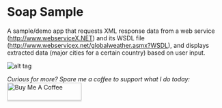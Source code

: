 # Soap Sample
A sample/demo app that requests XML response data from a web service (http://www.webserviceX.NET) and its WSDL file (http://www.webservicex.net/globalweather.asmx?WSDL), and displays extracted data (major cities for a certain country) based on user input.

![alt tag](https://media.giphy.com/media/26FmQkLBVBzUCkHXa/giphy.gif)

*Curious for more? Spare me a coffee to support what I do today:* <a href="https://www.buymeacoffee.com/DaveNOTDavid" target="_blank"><img src="https://www.buymeacoffee.com/assets/img/custom_images/orange_img.png" alt="Buy Me A Coffee" style="height: 41px !important;width: 174px !important;box-shadow: 0px 3px 2px 0px rgba(190, 190, 190, 0.5) !important;-webkit-box-shadow: 0px 3px 2px 0px rgba(190, 190, 190, 0.5) !important;" ></a>
